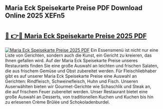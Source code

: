 ## Maria Eck Speisekarte Preise PDF Download Online 2025 XEFn5

# <h2><a href="http://gccl59.nevu.top/?p=Maria+Eck+Speisekarte+Preise">🔗 👉🔴 Maria Eck Speisekarte Preise 2025 PDF</a></h2>

[![Maria Eck Speisekarte Preise 2025 PDF](https://i.imgur.com/dBaPXMq.png)](http://gccl59.nevu.top/?p=Maria+Eck+Speisekarte+Preise)
Ein Essensmenü ist nicht nur eine Liste von Gerichten, sondern auch die Kunst, ein Gericht zu kreieren, das Ihnen gefallen wird. Auf der Maria Eck Speisekarte Preise unseres Restaurants finden Sie eine große Auswahl an leichten und frischen Salaten, die aus frischem Gemüse und Obst zubereitet werden. Für Fleischliebhaber gibt es auf unserer Maria Eck Speisekarte Preise eine Auswahl an Gerichten: Rindfleisch, Schweinefleisch, Huhn und Fisch. Unseren Auserwählten bieten wir Gourmet-Gerichte wie Schaschlik und Steak an, die auf frischem Feuer zubereitet werden. Unser Restaurant bietet eine große Auswahl an Desserts, von traditionellen Kuchen und Kuchen bis hin zu erlesenen Crème Brûlée und Schokoladenburdel.
